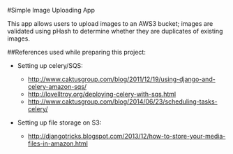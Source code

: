#Simple Image Uploading App


This app allows users to upload images to an AWS3 bucket; images are
validated using pHash to determine whether they are duplicates of
existing images.

##References used while preparing this project:

* Setting up celery/SQS:
    - http://www.caktusgroup.com/blog/2011/12/19/using-django-and-celery-amazon-sqs/
    - http://lovelltroy.org/deploying-celery-with-sqs.html
    - http://www.caktusgroup.com/blog/2014/06/23/scheduling-tasks-celery/

* Setting up file storage on S3:
    - http://djangotricks.blogspot.com/2013/12/how-to-store-your-media-files-in-amazon.html

